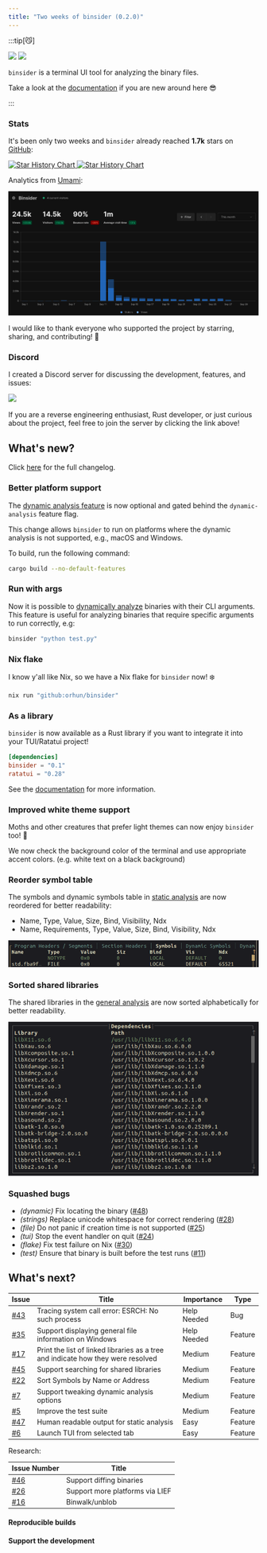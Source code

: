 ```yaml
---
title: "Two weeks of binsider (0.2.0)"
---
```


:::tip[😼]

<img class="light:sl-hidden" src="https://raw.githubusercontent.com/orhun/binsider/main/website/src/assets/binsider-text-dark.png" width="200"/>
<img class="dark:sl-hidden" src="https://raw.githubusercontent.com/orhun/binsider/main/website/src/assets/binsider-text-light.png" width="200"/>

`binsider` is a terminal UI tool for analyzing the binary files.

Take a look at the [documentation](https://binsider.dev/) if you are new around here 😎

:::

### Stats

It's been only two weeks and `binsider` already reached **1.7k** stars on [GitHub](https://github.com/orhun/binsider):

<a href="https://star-history.com/#orhun/binsider&Date">
 <picture>
   <img class="dark:sl-hidden" alt="Star History Chart" src="https://api.star-history.com/svg?repos=orhun/binsider&type=Date" />
   <img class="light:sl-hidden" alt="Star History Chart" src="https://api.star-history.com/svg?repos=orhun/binsider&type=Date&theme=dark" />
 </picture>
</a>

<br/>

Analytics from [Umami](https://umami.orhun.dev/share/Zbh61KU5IaDT4DiZ/binsider.dev):

![dynamic analysis](../../assets/blog/umami-2024927.png)

I would like to thank everyone who supported the project by starring, sharing, and contributing! 🖤

### Discord

I created a Discord server for discussing the development, features, and issues:

<a href="https://discord.gg/zphNxEcEK7">
   <img src="https://discord.com/api/guilds/1289166752311148554/embed.png?style=banner2"></a>

If you are a reverse engineering enthusiast, Rust developer, or just curious about the project, feel free to join the server by clicking the link above!

## What's new?

Click [here](https://github.com/orhun/binsider/blob/main/CHANGELOG.md) for the full changelog.

### Better platform support

The [dynamic analysis feature](/usage/dynamic-analysis) is now optional and gated behind the `dynamic-analysis` feature flag.

This change allows `binsider` to run on platforms where the dynamic analysis is not supported, e.g., macOS and Windows.

To build, run the following command:

```bash
cargo build --no-default-features
```

### Run with args

Now it is possible to [dynamically analyze](/usage/dynamic-analysis) binaries with their CLI arguments. This feature is useful for analyzing binaries that require specific arguments to run correctly, e.g:

```sh
binsider "python test.py"
```

### Nix flake

I know y'all like Nix, so we have a Nix flake for `binsider` now! ❄️

```bash
nix run "github:orhun/binsider"
```

### As a library

`binsider` is now available as a Rust library if you want to integrate it into your TUI/Ratatui project!

```toml
[dependencies]
binsider = "0.1"
ratatui = "0.28"
```

See the [documentation](/extras/library/) for more information.

### Improved white theme support

Moths and other creatures that prefer light themes can now enjoy `binsider` too! 🦋

We now check the background color of the terminal and use appropriate accent colors. (e.g. white text on a black background)

### Reorder symbol table

The symbols and dynamic symbols table in [static analysis](/usage/static-analysis) are now reordered for better readability:

- Name, Type, Value, Size, Bind, Visibility, Ndx
- Name, Requirements, Type, Value, Size, Bind, Visibility, Ndx

![static analysis](../../assets/blog/0.2.0-static.gif)

### Sorted shared libraries

The shared libraries in the [general analysis](/usage/general-analysis) are now sorted alphabetically for better readability.

![general analysis](../../assets/blog/0.2.0-libs.png)

### Squashed bugs

- _(dynamic)_ Fix locating the binary ([#48](https://github.com/orhun/binsider/pull/48))
- _(strings)_ Replace unicode whitespace for correct rendering ([#28](https://github.com/orhun/binsider/pull/28))
- _(file)_ Do not panic if creation time is not supported ([#25](https://github.com/orhun/binsider/pull/25))
- _(tui)_ Stop the event handler on quit ([#24](https://github.com/orhun/binsider/pull/24))
- _(flake)_ Fix test failure on Nix ([#30](https://github.com/orhun/binsider/pull/30))
- _(test)_ Ensure that binary is built before the test runs ([#11](https://github.com/orhun/binsider/pull/11))

## What's next?

| Issue                                              | Title                                                                            | Importance  | Type    |
| -------------------------------------------------- | -------------------------------------------------------------------------------- | ----------- | ------- |
| [#43](https://github.com/orhun/binsider/issues/43) | Tracing system call error: ESRCH: No such process                                | Help Needed | Bug     |
| [#35](https://github.com/orhun/binsider/issues/35) | Support displaying general file information on Windows                           | Help Needed | Feature |
| [#17](https://github.com/orhun/binsider/issues/17) | Print the list of linked libraries as a tree and indicate how they were resolved | Medium      | Feature |
| [#45](https://github.com/orhun/binsider/issues/45) | Support searching for shared libraries                                           | Medium      | Feature |
| [#22](https://github.com/orhun/binsider/issues/22) | Sort Symbols by Name or Address                                                  | Medium      | Feature |
| [#7](https://github.com/orhun/binsider/issues/7)   | Support tweaking dynamic analysis options                                        | Medium      | Feature |
| [#5](https://github.com/orhun/binsider/issues/5)   | Improve the test suite                                                           | Medium      | Feature |
| [#47](https://github.com/orhun/binsider/issues/47) | Human readable output for static analysis                                        | Easy        | Feature |
| [#6](https://github.com/orhun/binsider/issues/6)   | Launch TUI from selected tab                                                     | Easy        | Feature |

Research:

| Issue Number                                       | Title                           |
| -------------------------------------------------- | ------------------------------- |
| [#46](https://github.com/orhun/binsider/issues/46) | Support diffing binaries        |
| [#26](https://github.com/orhun/binsider/issues/26) | Support more platforms via LIEF |
| [#16](https://github.com/orhun/binsider/issues/16) | Binwalk/unblob                  |

#### Reproducible builds

#### Support the development
